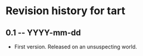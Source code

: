# Revision history for tart

## 0.1  -- YYYY-mm-dd

* First version. Released on an unsuspecting world.
